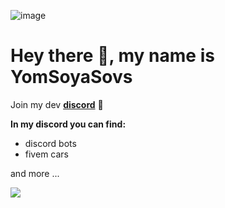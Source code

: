 ![image](https://user-images.githubusercontent.com/64097939/167210913-81be7462-73a1-4fba-b8a1-2eb2215fcc49.png)

# Hey there 🚀, my name is YomSoyaSovs



Join my dev **[discord](https://discord.gg/CeCur92mYa)** 🦜

**In my discord you can find:**

- discord bots
- fivem cars

and more ...

<a href="https://github.com/yomsoyasovs/github-profile-views-counter">
    <img src="https://komarev.com/ghpvc/?username=yomsoyasovs&style=for-the-badge">
</a>

